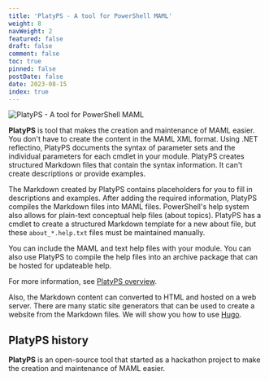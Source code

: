 ```yaml
---
title: 'PlatyPS - A tool for PowerShell MAML'
weight: 8
navWeight: 2
featured: false
draft: false
comment: false
toc: true
pinned: false
postDate: false
date: 2023-08-15
index: true
---
```


![PlatyPS - A tool for PowerShell MAML][04]

**PlatyPS** is tool that makes the creation and maintenance of MAML easier. You don't have to create
the content in the MAML XML format. Using .NET reflectino, PlatyPS documents the syntax of parameter
sets and the individual parameters for each cmdlet in your module. PlatyPS creates structured
Markdown files that contain the syntax information. It can't create descriptions or provide
examples.

The Markdown created by PlatyPS contains placeholders for you to fill in descriptions and examples.
After adding the required information, PlatyPS compiles the Markdown files into MAML files.
PowerShell's help system also allows for plain-text conceptual help files (about topics). PlatyPS
has a cmdlet to create a structured Markdown template for a new about file, but these
`about_*.help.txt` files must be maintained manually.

You can include the MAML and text help files with your module. You can also use PlatyPS to compile
the help files into an archive package that can be hosted for updateable help.

For more information, see [PlatyPS overview][02].

Also, the Markdown content can converted to HTML and hosted on a web server. There are many static
site generators that can be used to create a website from the Markdown files. We will show you how
to use [Hugo][01].

## PlatyPS history

**PlatyPS** is an open-source tool that started as a hackathon project to make the creation and
maintenance of MAML easier.

<!-- link references -->
[01]: https://gohugo.io/
[02]: https://learn.microsoft.com/powershell/utility-modules/platyps/overview
[04]: images/pshelp/slide8.png
